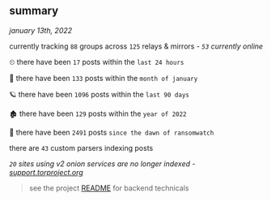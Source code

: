 
## summary
_january 13th, 2022_

currently tracking `88` groups across `125` relays & mirrors - _`53` currently online_

⏲ there have been `17` posts within the `last 24 hours`

🦈 there have been `133` posts within the `month of january`

🪐 there have been `1096` posts within the `last 90 days`

🏚 there have been `129` posts within the `year of 2022`

🦕 there have been `2491` posts `since the dawn of ransomwatch`

there are `43` custom parsers indexing posts

_`20` sites using v2 onion services are no longer indexed - [support.torproject.org](https://support.torproject.org/onionservices/v2-deprecation/)_

> see the project [README](https://github.com/thetanz/ransomwatch#ransomwatch--) for backend technicals
